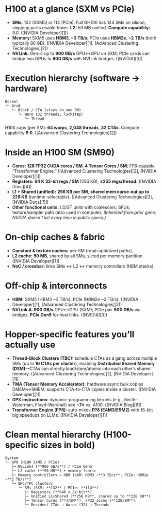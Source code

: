 # H100 at a glance (SXM vs PCIe)

- **SMs:** 132 (SXM5) or 114 (PCIe). Full GH100 has 144 SMs on silicon; shipping parts enable fewer. **L2:** 50 MB unified. **Compute capability:** 9.0. ([NVIDIA Developer][1])
- **Memory:** SXM5 uses **HBM3, \~3 TB/s**; PCIe uses **HBM2e, \~2 TB/s** (both typically 80 GB). ([NVIDIA Developer][1], [Advanced Clustering Technologies][2])
- **NVLink:** Gen-4 up to **900 GB/s** GPU↔GPU on SXM; PCIe cards can bridge two GPUs to **900 GB/s** with NVLink bridges. ([NVIDIA][3])

# Execution hierarchy (software → hardware)

```
Kernel
└─ Grid
   └─ Block / CTA (stays on one SM)
      └─ Warp (32 threads, lockstep)
         └─ Thread
```

H100 caps (per SM): **64 warps**, **2,048 threads**, **32 CTAs**. Compute capability **9.0**. ([Advanced Clustering Technologies][2])

# Inside an H100 SM (SM90)

- **Cores:** **128 FP32 CUDA cores / SM**, **4 Tensor Cores / SM**; FP8‐capable “Transformer Engine.” ([Advanced Clustering Technologies][2], [NVIDIA Developer][1])
- **Registers:** **64 K 32-bit regs / SM** (256 KB); **≤255 regs/thread**. ([NVIDIA Docs][4])
- **L1 + Shared (unified):** **256 KB per SM**, **shared mem carve-out up to 228 KB** (runtime-selectable). ([Advanced Clustering Technologies][2], [NVIDIA Docs][5])
- **Other functional units:** LD/ST units with coalescers; SFUs; texture/sampler path (also used in compute). _(Inherited from prior gens; NVIDIA doesn’t list every lane in public specs.)_

# On-chip caches & fabric

- **Constant & texture caches:** per-SM (read-optimized paths).
- **L2 cache:** **50 MB**, shared by all SMs, sliced per memory partition. ([NVIDIA Developer][1])
- **NoC / crossbar:** links SMs ↔ L2 ↔ memory controllers (HBM stacks).

# Off-chip & interconnects

- **HBM:** SXM5 (HBM3 \~3 TB/s), PCIe (HBM2e \~2 TB/s). ([NVIDIA Developer][1], [Advanced Clustering Technologies][2])
- **NVLink 4:** **900 GB/s** GPU↔GPU (SXM); PCIe pair **900 GB/s** via bridges. **PCIe Gen5** for host links. ([NVIDIA][3])

# Hopper-specific features you’ll actually use

- **Thread-Block Clusters (TBC):** schedule CTAs as a gang across multiple SMs (up to **16 CTAs per cluster**), enabling **Distributed Shared Memory (DSM)**—CTAs can directly load/store/atomic into each other’s shared memory. ([Advanced Clustering Technologies][2], [NVIDIA Developer][1])
- **TMA (Tensor Memory Accelerator):** hardware async bulk copies GMEM↔SMEM; supports CTA-to-CTA copies inside a cluster. ([NVIDIA Developer][1])
- **DPX instructions:** dynamic-programming kernels (e.g., Smith–Waterman, Floyd–Warshall) see **\~7×** vs. A100. ([NVIDIA Blog][6])
- **Transformer Engine (FP8):** auto-mixes **FP8 (E4M3/E5M2)** with 16-bit; big speedups on LLMs. ([NVIDIA Developer][1])

# Clean mental hierarchy (H100-specific sizes in **bold**)

```
System
└─ GPU (H100 SXM5 / PCIe)
   ├─ NVLink4 (**900 GB/s**) / PCIe Gen5
   ├─ L2 cache (**50 MB**) + memory fabric
   ├─ Memory controllers → HBM (SXM: HBM3 ~**3 TB/s**; PCIe: HBM2e ~**2 TB/s**)
   └─ GPC/TPC clusters
      └─ SMs (SXM: **132** | PCIe: **114**)
         ├─ Registers (**64K x 32-bit**)
         ├─ Unified L1+Shared (**256 KB**, shared up to **228 KB**)
         ├─ Tensor Cores (**4/SM**), FP32 cores (**128/SM**)
         └─ Resident CTAs → Warps (32) → Threads
```
